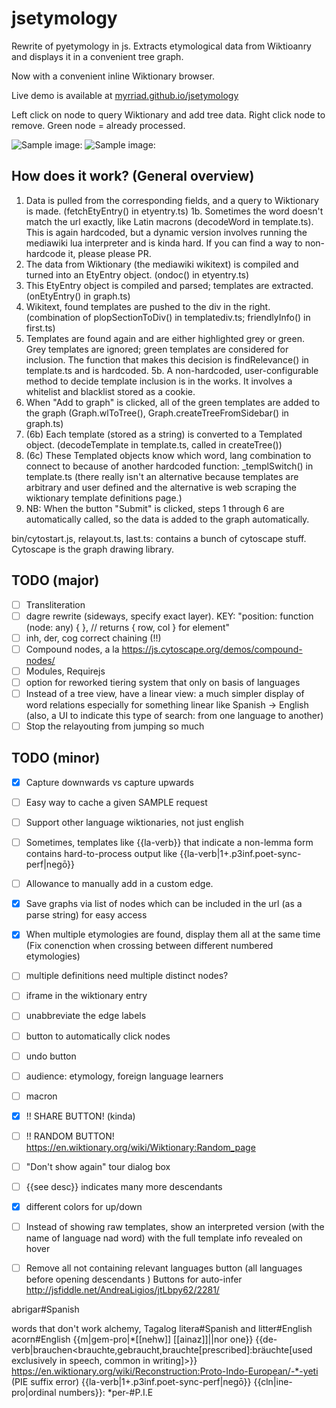 # jsetymology

Rewrite of pyetymology in js. 
Extracts etymological data from Wiktioanry and displays it in a convenient tree graph.

Now with a convenient inline Wiktionary browser.

Live demo is available at [myrriad.github.io/jsetymology](myrriad.github.io/jsetymology)

Left click on node to query Wiktionary and add tree data.
Right click node to remove.
Green node = already processed.

![Sample image: ](https://github.com/myrriad/jsetymology/blob/master/ballena2.png?raw=true)
![Sample image: ](https://github.com/myrriad/jsetymology/blob/master/course.png?raw=true)


## How does it work? (General overview)

1. Data is pulled from the corresponding fields, and a query to Wiktionary is made. (fetchEtyEntry() in etyentry.ts)
1b. Sometimes the word doesn't match the url exactly, like Latin macrons (decodeWord in template.ts). This is again hardcoded, but a dynamic version involves running the mediawiki lua interpreter and is kinda hard. If you can find a way to non-hardcode it, please please PR.
2. The data from Wiktionary (the mediawiki wikitext) is compiled and turned into an EtyEntry object. (ondoc() in etyentry.ts)
3. This EtyEntry object is compiled and parsed; templates are extracted. (onEtyEntry() in graph.ts)
4. Wikitext, found templates are pushed to the div in the right. (combination of plopSectionToDiv() in templatediv.ts; friendlyInfo() in first.ts)
5. Templates are found again and are either highlighted grey or green. Grey templates are ignored; green templates are
considered for inclusion. The function that makes this decision is findRelevance() in template.ts and is hardcoded.
5b. A non-hardcoded, user-configurable method to decide template inclusion is in the works. It involves a whitelist and blacklist stored as a cookie.
6. When "Add to graph" is clicked, all of the green templates are added to the graph (Graph.wlToTree(), Graph.createTreeFromSidebar() in graph.ts)
7. (6b) Each template (stored as a string) is converted to a Templated object. (decodeTemplate in template.ts, called in createTree())
8. (6c) These Templated objects know which word, lang combination to connect to because of another hardcoded function: _templSwitch() in template.ts (there really isn't an alternative because templates are arbitrary and user defined and the alternative is web scraping the wiktionary template definitions page.)
9. NB: When the button "Submit" is clicked, steps 1 through 6 are automatically called, so the data is added to the graph automatically.

bin/cytostart.js, relayout.ts, last.ts: contains a bunch of cytoscape stuff. Cytoscape is the graph drawing library.

## TODO (major)
 - [ ] Transliteration
 - [ ] dagre rewrite (sideways, specify exact layer). KEY: "position: function (node: any) { }, // returns { row, col } for element"
 - [ ] inh, der, cog correct chaining (!!)
 - [ ] Compound nodes, a la https://js.cytoscape.org/demos/compound-nodes/
 - [ ] Modules, Requirejs
 - [ ] option for reworked tiering system that only on basis of languages 
 - [ ] Instead of a tree view, have a linear view: a much simpler display of word relations especially for something linear like Spanish -> English (also, a UI to indicate this type of search: from one language to another)
 - [ ] Stop the relayouting from jumping so much
## TODO (minor)
 - [X] Capture downwards vs capture upwards
 - [ ] Easy way to cache a given SAMPLE request
 - [ ] Support other language wiktionaries, not just english
 - [ ] Sometimes, templates like {{la-verb}} that indicate a non-lemma form contains hard-to-process output like {{la-verb|1+.p3inf.poet-sync-perf|negō}}
 - [ ] Allowance to manually add in a custom edge.
 - [x] Save graphs via list of nodes which can be included in the url (as a parse string) for easy access
 - [x] When multiple etymologies are found, display them all at the same time (Fix conenction when crossing between different numbered etymologies)
 - [ ] multiple definitions need multiple distinct nodes?
 - [ ] iframe in the wiktionary entry
 - [ ] unabbreviate the edge labels
 - [ ] button to automatically click nodes
 - [ ] undo button
 - [ ] audience: etymology, foreign language learners
 - [ ] macron
 - [x] !! SHARE BUTTON! (kinda)
 - [ ] !! RANDOM BUTTON! https://en.wiktionary.org/wiki/Wiktionary:Random_page
 - [ ] "Don't show again" tour dialog box
 - [ ] {{see desc}} indicates many more descendants
 - [X] different colors for up/down
 - [ ] Instead of showing raw templates, show an interpreted version (with the name of language nad word) with the full template info revealed on hover
 - [ ] Remove all not containing relevant languages button (all languages before opening descendants )
 Buttons for auto-infer
http://jsfiddle.net/AndreaLigios/jtLbpy62/2281/



abrigar#Spanish

words that don't work
 alchemy, Tagalog
litera#Spanish and litter#English
acorn#English
{{m|gem-pro|*[[nehw]] [[ainaz]]||nor one}}
{{de-verb|brauchen<brauchte,gebraucht,brauchte[prescribed]:bräuchte[used exclusively in speech, common in writing]>}}
https://en.wiktionary.org/wiki/Reconstruction:Proto-Indo-European/-*-yeti (PIE suffix error)
{{la-verb|1+.p3inf.poet-sync-perf|negō}}
{{cln|ine-pro|ordinal numbers}}: *per-#P.I.E